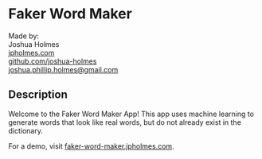 # Faker Word Maker
Made by:<br>
Joshua Holmes<br>
[jpholmes.com](https://www.jpholmes.com)<br>
[github.com/joshua-holmes](https://github.com/joshua-holmes)<br>
[joshua.phillip.holmes@gmail.com](mailto:joshua.phillip.holmes@gmail.com)

## Description

Welcome to the Faker Word Maker App! This app uses machine learning to generate words that look like real words, but do not already exist in the dictionary.

For a demo, visit [faker-word-maker.jpholmes.com](https://faker-word-maker.jpholmes.com/).
